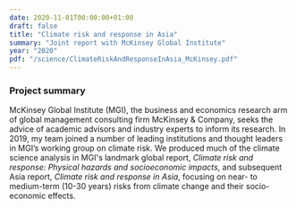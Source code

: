 ```yaml
---
date: 2020-11-01T00:00:00+01:00
draft: false
title: "Climate risk and response in Asia"
summary: "Joint report with McKinsey Global Institute"
year: "2020"
pdf: "/science/ClimateRiskAndResponseInAsia_McKinsey.pdf"
---
```

### Project summary
McKinsey Global Institute (MGI), the business and economics research arm of global management consulting firm McKinsey & Company, seeks the advice of academic advisors and industry experts to inform its research. In 2019, my team joined a number of leading institutions and thought leaders in MGI’s working group on climate risk. We produced much of the climate science analysis in MGI's landmark global report, *Climate risk and response: Physical hazards and socioeconomic impacts*, and subsequent Asia report, *Climate risk and response in Asia*, focusing on near- to medium-term (10-30 years) risks from climate change and their socio-economic effects.
